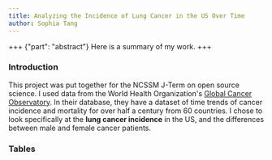 ```yaml
---
title: Analyzing the Incidence of Lung Cancer in the US Over Time
author: Sophia Tang
---
```


+++ {"part": "abstract"}
Here is a summary of my work.
+++

### Introduction
This project was put together for the NCSSM J-Term on open source science. I used data from the World Health Organization's [Global Cancer Observatory](https://gco.iarc.fr/). In their database, they have a dataset of time trends of cancer incidence and mortality for over half a century from 60 countries. I chose to look specifically at the **lung cancer incidence** in the US, and the differences between male and female cancer patients. 
### Tables